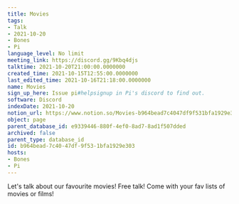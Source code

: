 ```yaml
---
title: Movies
tags:
- Talk
- 2021-10-20
- Bones
- Pi
language_level: No limit
meeting_link: https://discord.gg/9Kbq4djs
talktime: 2021-10-20T21:00:00.0000000
created_time: 2021-10-15T12:55:00.0000000
last_edited_time: 2021-10-16T21:18:00.0000000
name: Movies
sign_up_here: Issue pi#helpsignup in Pi's discord to find out.
software: Discord
indexDate: 2021-10-20
notion_url: https://www.notion.so/Movies-b964bead7c4047df9f531bfa1929e303
object: page
parent_database_id: e9339446-880f-4ef0-8ad7-8ad1f507dded
archived: false
parent_type: database_id
id: b964bead-7c40-47df-9f53-1bfa1929e303
hosts:
- Bones
- Pi
---
```


Let's talk about our favourite movies!
Free talk! Come with your fav lists of movies or films!


